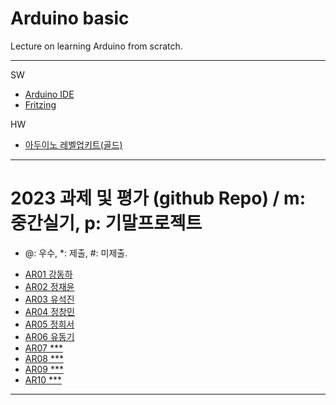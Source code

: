 # Arduino basic
Lecture on learning Arduino from scratch.


---

SW

- [Arduino IDE](https://www.arduino.cc/)
- [Fritzing](http://fritzing.org/download/)

HW

- [아두이노 레벨업키트(골드)](https://www.devicemart.co.kr/goods/view?no=12170416)

---

# 2023 과제 및 평가 (github Repo) / m: 중간실기, p: 기말프로젝트
* @: 우수, *: 제출, #: 미제출.  

- [AR01 강동하]()
- [AR02 정재윤]()
- [AR03 유석진]()
- [AR04 정창민]()
- [AR05 정희서]()
- [AR06 유동기]()
- [AR07 ***]()
- [AR08 ***]()
- [AR09 ***]()
- [AR10 ***]()

---




